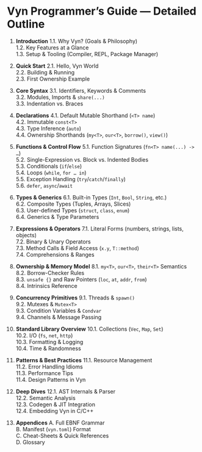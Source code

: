 
# Vyn Programmer’s Guide — Detailed Outline

1. **Introduction**
   1.1. Why Vyn? (Goals & Philosophy)  
   1.2. Key Features at a Glance  
   1.3. Setup & Tooling (Compiler, REPL, Package Manager)  

2. **Quick Start**
   2.1. Hello, Vyn World  
   2.2. Building & Running  
   2.3. First Ownership Example  

3. **Core Syntax**
   3.1. Identifiers, Keywords & Comments  
   3.2. Modules, Imports & `share(...)`  
   3.3. Indentation vs. Braces  

4. **Declarations**
   4.1. Default Mutable Shorthand (`<T> name`)  
   4.2. Immutable `const<T>`  
   4.3. Type Inference (`auto`)  
   4.4. Ownership Shorthands (`my<T>`, `our<T>`, `borrow()`, `view()`)  

5. **Functions & Control Flow**
   5.1. Function Signatures (`fn<T> name(...) -> …`)  
   5.2. Single-Expression vs. Block vs. Indented Bodies  
   5.3. Conditionals (`if`/`else`)  
   5.4. Loops (`while`, `for … in`)  
   5.5. Exception Handling (`try`/`catch`/`finally`)  
   5.6. `defer`, `async`/`await`  

6. **Types & Generics**
   6.1. Built-in Types (`Int`, `Bool`, `String`, etc.)  
   6.2. Composite Types (Tuples, Arrays, Slices)  
   6.3. User-defined Types (`struct`, `class`, `enum`)  
   6.4. Generics & Type Parameters  

7. **Expressions & Operators**
   7.1. Literal Forms (numbers, strings, lists, objects)  
   7.2. Binary & Unary Operators  
   7.3. Method Calls & Field Access (`x.y`, `T::method`)  
   7.4. Comprehensions & Ranges  

8. **Ownership & Memory Model**
   8.1. `my<T>`, `our<T>`, `their<T>` Semantics  
   8.2. Borrow-Checker Rules  
   8.3. `unsafe {}` and Raw Pointers (`loc`, `at`, `addr`, `from`)  
   8.4. Intrinsics Reference  

9. **Concurrency Primitives**
   9.1. Threads & `spawn()`  
   9.2. Mutexes & `Mutex<T>`  
   9.3. Condition Variables & `Condvar`  
   9.4. Channels & Message Passing  

10. **Standard Library Overview**
    10.1. Collections (`Vec`, `Map`, `Set`)  
    10.2. I/O (`fs`, `net`, `http`)  
    10.3. Formatting & Logging  
    10.4. Time & Randomness  

11. **Patterns & Best Practices**
    11.1. Resource Management  
    11.2. Error Handling Idioms  
    11.3. Performance Tips  
    11.4. Design Patterns in Vyn  

12. **Deep Dives**
    12.1. AST Internals & Parser  
    12.2. Semantic Analysis  
    12.3. Codegen & JIT Integration  
    12.4. Embedding Vyn in C/C++  

13. **Appendices**
    A. Full EBNF Grammar  
    B. Manifest (`vyn.toml`) Format  
    C. Cheat-Sheets & Quick References  
    D. Glossary  
